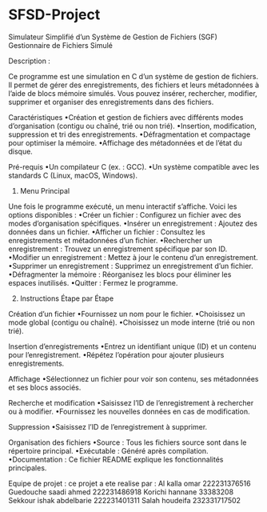 # SFSD-Project
Simulateur Simplifié d’un Système de Gestion de Fichiers (SGF)
Gestionnaire de Fichiers Simulé

Description :

Ce programme est une simulation en C d’un système de gestion de fichiers.
 Il permet de gérer des enregistrements, des fichiers et leurs métadonnées à l’aide de blocs mémoire simulés. 
 Vous pouvez insérer, rechercher, modifier, supprimer et organiser des enregistrements dans des fichiers.

 Caractéristiques
•Création et gestion de fichiers avec différents modes d’organisation (contigu ou chaîné, trié ou non trié).
•Insertion, modification, suppression et tri des enregistrements.
•Défragmentation et compactage pour optimiser la mémoire.
•Affichage des métadonnées et de l’état du disque.

Pré-requis
•Un compilateur C (ex. : GCC).
•Un système compatible avec les standards C (Linux, macOS, Windows).

1. Menu Principal

Une fois le programme exécuté, un menu interactif s’affiche. Voici les options disponibles :
•Créer un fichier : Configurez un fichier avec des modes d’organisation spécifiques.
•Insérer un enregistrement : Ajoutez des données dans un fichier.
•Afficher un fichier : Consultez les enregistrements et métadonnées d’un fichier.
•Rechercher un enregistrement : Trouvez un enregistrement spécifique par son ID.
•Modifier un enregistrement : Mettez à jour le contenu d’un enregistrement.
•Supprimer un enregistrement : Supprimez un enregistrement d’un fichier.
•Défragmenter la mémoire : Réorganisez les blocs pour éliminer les espaces inutilisés.
•Quitter : Fermez le programme.

2. Instructions Étape par Étape

Création d’un fichier
•Fournissez un nom pour le fichier.
•Choisissez un mode global (contigu ou chaîné).
•Choisissez un mode interne (trié ou non trié).

Insertion d’enregistrements
•Entrez un identifiant unique (ID) et un contenu pour l’enregistrement.
•Répétez l’opération pour ajouter plusieurs enregistrements.

Affichage
•Sélectionnez un fichier pour voir son contenu, ses métadonnées et ses blocs associés.

Recherche et modification
•Saisissez l’ID de l’enregistrement à rechercher ou à modifier.
•Fournissez les nouvelles données en cas de modification.

Suppression
•Saisissez l’ID de l’enregistrement à supprimer.

Organisation des fichiers
•Source : Tous les fichiers source sont dans le répertoire principal.
•Exécutable : Généré après compilation.
•Documentation : Ce fichier README explique les fonctionnalités principales.

Equipe de projet : ce projet a ete realise par :
Al kalla omar 222231376516
Guedouche saadi ahmed 222231486918
Korichi hannane 33383208
Sekkour ishak abdelbarie 222231401311
Salah houdeifa 232331717502

